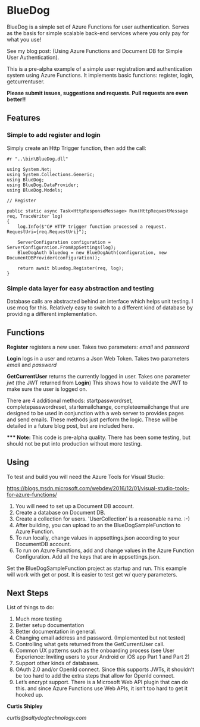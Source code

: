 # BlueDog
BlueDog is a simple set of Azure Functions for user authentication. Serves as the basis for simple scalable back-end services where you only pay for what you use!

See my blog post: (Using Azure Functions and Document DB for Simple User Authentication).

This is a pre-alpha example of a simple user registration and authentication system using Azure Functions. It implements basic functions: register, login, getcurrentuser. 

__Please submit issues, suggestions and requests. Pull requests are even better!!__


## Features

### Simple to add register and login

Simply create an Http Trigger function, then add the call:

```
#r "..\bin\BlueDog.dll"

using System.Net;
using System.Collections.Generic;
using BlueDog;
using BlueDog.DataProvider;
using BlueDog.Models;

// Register

public static async Task<HttpResponseMessage> Run(HttpRequestMessage req, TraceWriter log)
{
    log.Info($"C# HTTP trigger function processed a request. RequestUri={req.RequestUri}");

    ServerConfiguration configuration = ServerConfiguration.FromAppSettings(log);
    BlueDogAuth bluedog = new BlueDogAuth(configuration, new DocumentDBProvider(configuration));

    return await bluedog.Register(req, log);
}
```

### Simple data layer for easy abstraction and testing

Database calls are abstracted behind an interface which helps unit testing. I use moq for this. Relatively easy to switch to a different
kind of database by providing a different implementation.



## Functions

__Register__ registers a new user. Takes two parameters: _email_ and _password_

__Login__ logs in a user and returns a Json Web Token. Takes two parameters _email_ and _password_

__GetCurrentUser__ returns the currently logged in user. Takes one parameter  _jwt_  (the JWT returned from __Login__) This shows how to validate the JWT to make sure the user 
is logged on.

There are 4 additional methods: startpasswordrset, completepasswordreset, startemailchange, completeemailchange that are designed to be used in conjunction with a web server to provides pages and send emails. These methods just perform the logic. These will be detailed in a future blog post, but are included here.

__*** Note:__ This code is pre-alpha quality. There has been some testing, but should not be put into production without more testing.


## Using

To test and build you will need the Azure Tools for Visual Studio:

https://blogs.msdn.microsoft.com/webdev/2016/12/01/visual-studio-tools-for-azure-functions/

1. You will need to set up a Document DB account. 
1. Create a database on Document DB.
1. Create a collection for users. 'UserCollection' is a reasonable name. :-)
1. After building, you can upload to an the BlueDogSampleFunction to Azure Function.
1. To run locally, change values in appsettings.json according to your DocumentDB account.
1. To run on Azure Functions, add and change values in the Azure Function Configuration. Add all the keys that are in appsettings.json.


Set the BlueDogSampleFunction project as startup and run. This example will work with get or post. It is easier to test get w/ query parameters.


## Next Steps
 
List of things to do:
 
1. Much more testing
1. Better setup documentation
1. Better documentation in general.
1. Changing email address and password. (Implemented but not tested)
1. Controlling what gets returned from the GetCurrentUser call.
1. Common UX patterns such as the onboarding process (see User Experience:  Inviting users to your Android or iOS app Part 1 and Part 2)
1. Support other kinds of databases.
1. OAuth 2.0 and/or OpenId connect. Since this supports JWTs, it shouldn’t be too hard to add the extra steps that allow for OpenId connect.
1. Let’s encrypt support. There is a Microsoft Web API plugin that can do this. and since Azure Functions use Web APIs, it isn’t too hard to get it hooked up.


__Curtis Shipley__ 

_curtis@saltydogtechnology.com_

